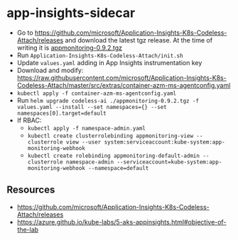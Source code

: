 # app-insights-sidecar
* Go to https://github.com/microsoft/Application-Insights-K8s-Codeless-Attach/releases and download the latest tgz release. At the time of writing it is [appmonitoring-0.9.2.tgz](https://github.com/microsoft/Application-Insights-K8s-Codeless-Attach/releases/download/0.9.2/appmonitoring-0.9.2.tgz)
* Run `Application-Insights-K8s-Codeless-Attach/init.sh` 
* Update `values.yaml` adding in App Insights instrumentation key
* Download and modify: https://raw.githubusercontent.com/microsoft/Application-Insights-K8s-Codeless-Attach/master/src/extras/container-azm-ms-agentconfig.yaml
* `kubectl apply -f container-azm-ms-agentconfig.yaml`
* Run `helm upgrade codeless-ai ./appmonitoring-0.9.2.tgz -f values.yaml --install --set namespaces={} --set namespaces[0].target=default`
* If RBAC: 
    * `kubectl apply -f namespace-admin.yaml`
    * `kubectl create clusterrolebinding appmonitoring-view --clusterrole view --user system:serviceaccount:kube-system:app-monitoring-webhook`
    * `kubectl create rolebinding appmonitoring-default-admin --clusterrole namespace-admin --serviceaccount=kube-system:app-monitoring-webhook --namespace=default`
## Resources
* https://github.com/microsoft/Application-Insights-K8s-Codeless-Attach/releases
* https://azure.github.io/kube-labs/5-aks-appinsights.html#objective-of-the-lab